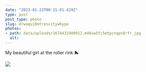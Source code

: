 ```yaml
---
date: "2023-01-23T00:15:01.419Z"
type: post 
post_type: photo
slug: drwaquj8mtresx1tyw6ypo
photos: 
- path: data/uploads/1674432900912.m46xw5fc5mtpcnqpn8rfr.jpg
  alt: 
---
```

My beautiful girl at the roller rink 🛼

![](https://brandontreb.com/data/uploads/1674432900912.m46xw5fc5mtpcnqpn8rfr.jpg)
